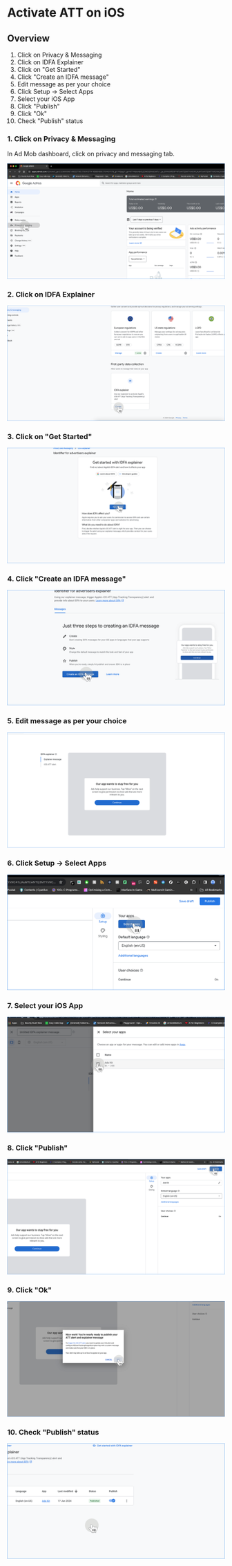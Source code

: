 
# Activate ATT on iOS


## Overview
1. Click on Privacy & Messaging
2. Click on IDFA Explainer
3. Click on "Get Started"
4. Click "Create an IDFA message"
5. Edit message as per your choice
6. Click Setup -> Select Apps
7. Select your iOS App
8. Click "Publish"
9. Click "Ok"
10. Check "Publish" status

### 1. Click on Privacy & Messaging
In Ad Mob dashboard, click on privacy and messaging tab.

![Click on Privacy & Messaging](att-steps/step-0.png)


### 2. Click on IDFA Explainer

![Click on IDFA Explainer](att-steps/step-1.png)


### 3. Click on "Get Started"

![Click on "Get Started"](att-steps/step-2.png)


### 4. Click "Create an IDFA message"

![Click "Create an IDFA message"](att-steps/step-3.png)


### 5. Edit message as per your choice

![Edit message as per your choice](att-steps/step-4.png)


### 6. Click Setup -> Select Apps

![Click Setup -> Select Apps](att-steps/step-5.png)


### 7. Select your iOS App

![Select your iOS App](att-steps/step-6.png)


### 8. Click "Publish"

![Click "Publish"](att-steps/step-7.png)


### 9. Click "Ok"

![Click "Ok"](att-steps/step-8.png)


### 10. Check "Publish" status

![Check "Publish" status](att-steps/step-9.png)



